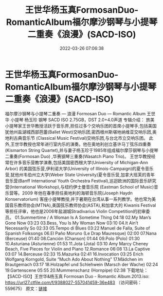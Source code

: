 ﻿---
title: 王世华杨玉真FormosanDuo-RomanticAlbum福尔摩沙钢琴与小提琴二重奏《浪漫》(SACD-ISO)
date: 2022-03-26 07:06:38
categories: 古典音乐、新世纪、纯音雅乐
tags: 纯音雅乐
---
# 王世华杨玉真FormosanDuo-RomanticAlbum福尔摩沙钢琴与小提琴二重奏《浪漫》(SACD-ISO)

福尔摩沙钢琴与小提琴二重奏 — 浪漫
Formosan Duo — Romantic Album
王世华 小提琴
杨玉珍 钢琴
SACD ISO 2.75GB，DST 2.0+4.0声道
专辑介绍：
旅美小提琴家王世华教授活跃于音乐界,担任过多个交响乐团的首席小提琴手,包括美国犹他州盐湖城西部芭蕾(Ballet
West)交响乐团,密西根州斯堪地纳维亚交响乐团,奥地利古典音乐节 (Classical Music
Festival)交响乐团,与台北市立交响乐团。
此外,王世华教授也常年进行室内乐的演奏。他在奥地利创立基许马丁弦乐四重奏(Kismarton String
Quartet),并与妻子杨玉珍于1985年组成福尔摩莎钢琴与小提琴二重奏(Formosan Duo)
,华赛钢琴三重奏(Wasatch Piano Trio)。
王世华教授经常在许多音乐营教学演奏,包括美国密西根大学(University of Michigan-Ann Arbor)
的美国弦乐营,伊利诺大学(University of Illinois-Campaign)的夏令音乐营,犹他州韦伯州立大学(Weber
State University)夏令音乐营,加拿大班芙的青年音乐营(Banff International Youth
Orchestra Festival),巡迴欧洲的国际音乐研究营(International Workshop),与纽约伊士曼音乐院
(Eastman School of Music)音乐营等。2009 年他在春季担任奥地利的海顿音乐院(Joseph Haydn
Konservatorium)
客座小提琴教授,并于暑期在台湾从事一系列教学。他也常为美国音乐教师协会(MTNA),美国弦乐教师协会(ASTA),和加拿大的
Kiwanis Festival等担任评审，他也是2006年盐湖城Stradivarius Violin
Competition的初审委员。
01.Summertime / A Woman Is A Sometime Thing 04:18
02.My Man’s Gone Now 03:23
03.Bess, You Is My Woman Now 03:10
04.It Ain’t Necessarily So 02:33
05.Tempo di Blues 03:22
Manuel de Falla, Suite of Spanish Folksongs
06.El Paño Moruno (Le Drap Mauresque) 02:00
07.Nana (Berceuse) 01:40
08.Canción (Chanson) 01:44
09.Polo (Polo) 01:30
10.Asturiana (Asturienne) 01:53
11.Jota (Jota) 03:10
Amy Marcy Cheney Beach, Five Pieces for Violin and Piano
12.Romance 06:08
13.La Captive 03:07
14.Berceuse 02:33
15.Mazurka 02:41
16.Invocation 03:25
Erich Wolfgang Korngold, Suite “Much Ado About Nothing”
17.Mädchen im Brautgemach 03:17
18.Holzapfel und Schlehwein (Marsch der Wache) 02:24
19.Gartenscene 05:55
20.Mummenschanz (Hornpipe) 02:38
下载地址：
【SACD-ISO】王世华&杨玉真 Formosan Duo - Romantic Album.2013.iso:
https://url27.ctfile.com/f/9388027-557041459-36e483
（访问密码：559675）
原文：[链接](https://blog.sina.com.cn/s/blog_1647c7e7601030wb7.html)